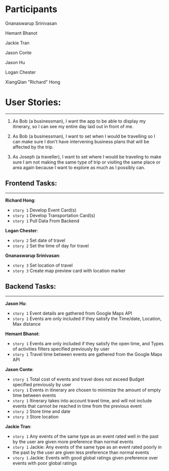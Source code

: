 # Participants

Gnanaswarup Srinivasan

Hemant Bhanot

Jackie Tran

Jason Conte

Jason Hu

Logan Chester

XiangQian "Richard" Hong

# User Stories:
---
1. As Bob (a businessman), I want the app to be able to display my itinerary, so I can see my entire day laid out in front of me.

2. As Bob (a businessman), I want to set when I would be travelling so I can make sure I don't have intervening business plans that will be affected by the trip.

3. As Joseph (a traveller), I want to set where I would be traveling to make sure I am not making the same type of trip or visiting the same place or area again because I want to explore as much as I possibly can.

## Frontend Tasks:
---
**Richard Hong**:
  - `story 1` Develop Event Card(s)
  - `story 1` Develop Transportation Card(s)
  - `story 1` Pull Data From Backend

**Logan Chester**:
  - `story 2` Set date of travel
  - `story 2` Set the time of day for travel
  
**Gnanaswarup Srinivasan**:
  - `story 3` Set location of travel
  - `story 3` Create map preview card with location marker
  
## Backend Tasks:
---

**Jason Hu**: 
  - `story 1` Event details are gathered from Google Maps API
  - `story 1` Events are only included if they satisfy the Time/date, Location, Max distance
  
**Hemant Bhanot**: 
  - `story 1` Events are only included if they satisfy the open time, and Types of activities filters specified previously by user
  - `story 1` Travel time between events are gathered from the Google Maps API </br>

**Jason Conte**: 
- `story 1` Total cost of events and travel does not exceed Budget specified previously by user
- `story 1` Events in itinerary are chosen to minimize the amount of empty time between events
- `story 1` Itinerary takes into account travel time, and will not include events that cannot be reached in time from the previous event
- `story 2` Store time and date
- `story 3` Store location

**Jackie Tran**: 
- `story 1` Any events of the same type as an event rated well in the past by the user are given more preference than normal events
- `story 1` Jackie: Any events of the same type as an event rated poorly in the past by the user are given less preference than normal events
- `story 1` Jackie: Events with good global ratings given preference over events with poor global ratings


